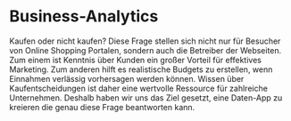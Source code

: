 # Business-Analytics

Kaufen oder nicht kaufen? Diese Frage stellen sich nicht nur für Besucher von Online Shopping Portalen, sondern auch die Betreiber der Webseiten. Zum einem ist Kenntnis über Kunden ein großer Vorteil für effektives Marketing. Zum anderen hilft es realistische Budgets zu erstellen, wenn Einnahmen verlässig vorhersagen werden können. Wissen über Kaufentscheidungen ist daher eine wertvolle Ressource für zahlreiche Unternehmen.  Deshalb haben wir uns das Ziel gesetzt, eine Daten-App zu kreieren die genau diese Frage beantworten kann.



